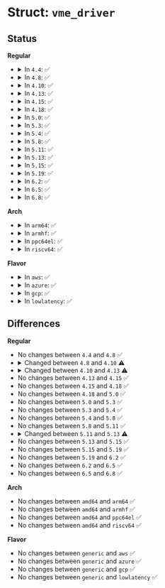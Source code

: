 # Struct: <code>vme_driver</code>

## Status
<b>Regular</b>
<ul>
<li>
<details>
<summary>In <code>4.4</code>: ✅</summary>

```c
struct vme_driver {
    struct list_head node;
    const char *name;
    int (*match)(struct vme_dev *);
    int (*probe)(struct vme_dev *);
    int (*remove)(struct vme_dev *);
    void (*shutdown)();
    struct device_driver driver;
    struct list_head devices;
};
```
</details>
</li>
<li>
<details>
<summary>In <code>4.8</code>: ✅</summary>

```c
struct vme_driver {
    struct list_head node;
    const char *name;
    int (*match)(struct vme_dev *);
    int (*probe)(struct vme_dev *);
    int (*remove)(struct vme_dev *);
    void (*shutdown)();
    struct device_driver driver;
    struct list_head devices;
};
```
</details>
</li>
<li>
<details>
<summary>In <code>4.10</code>: ✅</summary>

```c
struct vme_driver {
    struct list_head node;
    const char *name;
    int (*match)(struct vme_dev *);
    int (*probe)(struct vme_dev *);
    int (*remove)(struct vme_dev *);
    struct device_driver driver;
    struct list_head devices;
};
```
</details>
</li>
<li>
<details>
<summary>In <code>4.13</code>: ✅</summary>

```c
struct vme_driver {
    const char *name;
    int (*match)(struct vme_dev *);
    int (*probe)(struct vme_dev *);
    int (*remove)(struct vme_dev *);
    struct device_driver driver;
    struct list_head devices;
};
```
</details>
</li>
<li>
<details>
<summary>In <code>4.15</code>: ✅</summary>

```c
struct vme_driver {
    const char *name;
    int (*match)(struct vme_dev *);
    int (*probe)(struct vme_dev *);
    int (*remove)(struct vme_dev *);
    struct device_driver driver;
    struct list_head devices;
};
```
</details>
</li>
<li>
<details>
<summary>In <code>4.18</code>: ✅</summary>

```c
struct vme_driver {
    const char *name;
    int (*match)(struct vme_dev *);
    int (*probe)(struct vme_dev *);
    int (*remove)(struct vme_dev *);
    struct device_driver driver;
    struct list_head devices;
};
```
</details>
</li>
<li>
<details>
<summary>In <code>5.0</code>: ✅</summary>

```c
struct vme_driver {
    const char *name;
    int (*match)(struct vme_dev *);
    int (*probe)(struct vme_dev *);
    int (*remove)(struct vme_dev *);
    struct device_driver driver;
    struct list_head devices;
};
```
</details>
</li>
<li>
<details>
<summary>In <code>5.3</code>: ✅</summary>

```c
struct vme_driver {
    const char *name;
    int (*match)(struct vme_dev *);
    int (*probe)(struct vme_dev *);
    int (*remove)(struct vme_dev *);
    struct device_driver driver;
    struct list_head devices;
};
```
</details>
</li>
<li>
<details>
<summary>In <code>5.4</code>: ✅</summary>

```c
struct vme_driver {
    const char *name;
    int (*match)(struct vme_dev *);
    int (*probe)(struct vme_dev *);
    int (*remove)(struct vme_dev *);
    struct device_driver driver;
    struct list_head devices;
};
```
</details>
</li>
<li>
<details>
<summary>In <code>5.8</code>: ✅</summary>

```c
struct vme_driver {
    const char *name;
    int (*match)(struct vme_dev *);
    int (*probe)(struct vme_dev *);
    int (*remove)(struct vme_dev *);
    struct device_driver driver;
    struct list_head devices;
};
```
</details>
</li>
<li>
<details>
<summary>In <code>5.11</code>: ✅</summary>

```c
struct vme_driver {
    const char *name;
    int (*match)(struct vme_dev *);
    int (*probe)(struct vme_dev *);
    int (*remove)(struct vme_dev *);
    struct device_driver driver;
    struct list_head devices;
};
```
</details>
</li>
<li>
<details>
<summary>In <code>5.13</code>: ✅</summary>

```c
struct vme_driver {
    const char *name;
    int (*match)(struct vme_dev *);
    int (*probe)(struct vme_dev *);
    void (*remove)(struct vme_dev *);
    struct device_driver driver;
    struct list_head devices;
};
```
</details>
</li>
<li>
<details>
<summary>In <code>5.15</code>: ✅</summary>

```c
struct vme_driver {
    const char *name;
    int (*match)(struct vme_dev *);
    int (*probe)(struct vme_dev *);
    void (*remove)(struct vme_dev *);
    struct device_driver driver;
    struct list_head devices;
};
```
</details>
</li>
<li>
<details>
<summary>In <code>5.19</code>: ✅</summary>

```c
struct vme_driver {
    const char *name;
    int (*match)(struct vme_dev *);
    int (*probe)(struct vme_dev *);
    void (*remove)(struct vme_dev *);
    struct device_driver driver;
    struct list_head devices;
};
```
</details>
</li>
<li>
<details>
<summary>In <code>6.2</code>: ✅</summary>

```c
struct vme_driver {
    const char *name;
    int (*match)(struct vme_dev *);
    int (*probe)(struct vme_dev *);
    void (*remove)(struct vme_dev *);
    struct device_driver driver;
    struct list_head devices;
};
```
</details>
</li>
<li>
<details>
<summary>In <code>6.5</code>: ✅</summary>

```c
struct vme_driver {
    const char *name;
    int (*match)(struct vme_dev *);
    int (*probe)(struct vme_dev *);
    void (*remove)(struct vme_dev *);
    struct device_driver driver;
    struct list_head devices;
};
```
</details>
</li>
<li>
<details>
<summary>In <code>6.8</code>: ✅</summary>

```c
struct vme_driver {
    const char *name;
    int (*match)(struct vme_dev *);
    int (*probe)(struct vme_dev *);
    void (*remove)(struct vme_dev *);
    struct device_driver driver;
    struct list_head devices;
};
```
</details>
</li>
</ul>
<b>Arch</b>
<ul>
<li>
<details>
<summary>In <code>arm64</code>: ✅</summary>

```c
struct vme_driver {
    const char *name;
    int (*match)(struct vme_dev *);
    int (*probe)(struct vme_dev *);
    int (*remove)(struct vme_dev *);
    struct device_driver driver;
    struct list_head devices;
};
```
</details>
</li>
<li>
<details>
<summary>In <code>armhf</code>: ✅</summary>

```c
struct vme_driver {
    const char *name;
    int (*match)(struct vme_dev *);
    int (*probe)(struct vme_dev *);
    int (*remove)(struct vme_dev *);
    struct device_driver driver;
    struct list_head devices;
};
```
</details>
</li>
<li>
<details>
<summary>In <code>ppc64el</code>: ✅</summary>

```c
struct vme_driver {
    const char *name;
    int (*match)(struct vme_dev *);
    int (*probe)(struct vme_dev *);
    int (*remove)(struct vme_dev *);
    struct device_driver driver;
    struct list_head devices;
};
```
</details>
</li>
<li>
<details>
<summary>In <code>riscv64</code>: ✅</summary>

```c
struct vme_driver {
    const char *name;
    int (*match)(struct vme_dev *);
    int (*probe)(struct vme_dev *);
    int (*remove)(struct vme_dev *);
    struct device_driver driver;
    struct list_head devices;
};
```
</details>
</li>
</ul>
<b>Flavor</b>
<ul>
<li>
<details>
<summary>In <code>aws</code>: ✅</summary>

```c
struct vme_driver {
    const char *name;
    int (*match)(struct vme_dev *);
    int (*probe)(struct vme_dev *);
    int (*remove)(struct vme_dev *);
    struct device_driver driver;
    struct list_head devices;
};
```
</details>
</li>
<li>
<details>
<summary>In <code>azure</code>: ✅</summary>

```c
struct vme_driver {
    const char *name;
    int (*match)(struct vme_dev *);
    int (*probe)(struct vme_dev *);
    int (*remove)(struct vme_dev *);
    struct device_driver driver;
    struct list_head devices;
};
```
</details>
</li>
<li>
<details>
<summary>In <code>gcp</code>: ✅</summary>

```c
struct vme_driver {
    const char *name;
    int (*match)(struct vme_dev *);
    int (*probe)(struct vme_dev *);
    int (*remove)(struct vme_dev *);
    struct device_driver driver;
    struct list_head devices;
};
```
</details>
</li>
<li>
<details>
<summary>In <code>lowlatency</code>: ✅</summary>

```c
struct vme_driver {
    const char *name;
    int (*match)(struct vme_dev *);
    int (*probe)(struct vme_dev *);
    int (*remove)(struct vme_dev *);
    struct device_driver driver;
    struct list_head devices;
};
```
</details>
</li>
</ul>

## Differences
<b>Regular</b>
<ul>
<li>
No changes between <code>4.4</code> and <code>4.8</code> ✅
</li>
<li>
<details>
<summary>Changed between <code>4.8</code> and <code>4.10</code> ⚠️</summary>
<ul>
<li>
<b>Field removed. </b>
<code>void (*shutdown)()</code>
</li>
</ul>
</details>
</li>
<li>
<details>
<summary>Changed between <code>4.10</code> and <code>4.13</code> ⚠️</summary>
<ul>
<li>
<b>Field removed. </b>
<code>struct list_head node</code>
</li>
</ul>
</details>
</li>
<li>
No changes between <code>4.13</code> and <code>4.15</code> ✅
</li>
<li>
No changes between <code>4.15</code> and <code>4.18</code> ✅
</li>
<li>
No changes between <code>4.18</code> and <code>5.0</code> ✅
</li>
<li>
No changes between <code>5.0</code> and <code>5.3</code> ✅
</li>
<li>
No changes between <code>5.3</code> and <code>5.4</code> ✅
</li>
<li>
No changes between <code>5.4</code> and <code>5.8</code> ✅
</li>
<li>
No changes between <code>5.8</code> and <code>5.11</code> ✅
</li>
<li>
<details>
<summary>Changed between <code>5.11</code> and <code>5.13</code> ⚠️</summary>
<ul>
<li>
<b>Field type changed. </b>
<code>int (*remove)(struct vme_dev *)</code> ➡️ <code>void (*remove)(struct vme_dev *)</code>
</li>
</ul>
</details>
</li>
<li>
No changes between <code>5.13</code> and <code>5.15</code> ✅
</li>
<li>
No changes between <code>5.15</code> and <code>5.19</code> ✅
</li>
<li>
No changes between <code>5.19</code> and <code>6.2</code> ✅
</li>
<li>
No changes between <code>6.2</code> and <code>6.5</code> ✅
</li>
<li>
No changes between <code>6.5</code> and <code>6.8</code> ✅
</li>
</ul>
<b>Arch</b>
<ul>
<li>
No changes between <code>amd64</code> and <code>arm64</code> ✅
</li>
<li>
No changes between <code>amd64</code> and <code>armhf</code> ✅
</li>
<li>
No changes between <code>amd64</code> and <code>ppc64el</code> ✅
</li>
<li>
No changes between <code>amd64</code> and <code>riscv64</code> ✅
</li>
</ul>
<b>Flavor</b>
<ul>
<li>
No changes between <code>generic</code> and <code>aws</code> ✅
</li>
<li>
No changes between <code>generic</code> and <code>azure</code> ✅
</li>
<li>
No changes between <code>generic</code> and <code>gcp</code> ✅
</li>
<li>
No changes between <code>generic</code> and <code>lowlatency</code> ✅
</li>
</ul>
